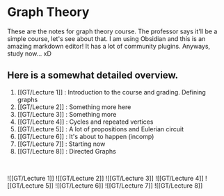 # Graph Theory
These are the notes for graph theory course. The professor says it'll be a simple course, let's see about that. I am using Obsidian and this is an amazing markdown editor! It has a lot of community plugins. Anyways, study now... xD

## Here is a somewhat detailed overview.
1. [[GT/Lecture 1]] : Introduction to the course and grading. Defining graphs
2. [[GT/Lecture 2]] : Something more here
3. [[GT/Lecture 3]] : Something more
4. [[GT/Lecture 4]] : Cycles and repeated vertices
5. [[GT/Lecture 5]] : A lot of propositions and Eulerian circuit
6. [[GT/Lecture 6]] : It's about to happen (incomp)
7. [[GT/Lecture 7]] : Starting now
8. [[GT/Lecture 8]] : Directed Graphs

<br>

![[GT/Lecture 1]]
![[GT/Lecture 2]]
![[GT/Lecture 3]]
![[GT/Lecture 4]]
![[GT/Lecture 5]]
![[GT/Lecture 6]]
![[GT/Lecture 7]]
![[GT/Lecture 8]]